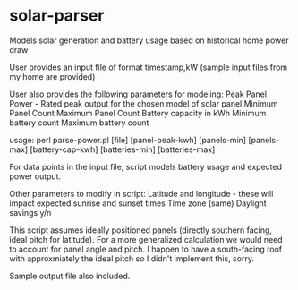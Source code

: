 # solar-parser
Models solar generation and battery usage based on historical home power draw


User provides an input file of format 
timestamp,kW 
(sample input files from my home are provided)

User also provides the following parameters for modeling: 
Peak Panel Power - Rated peak output for the chosen model of solar panel 
Minimum Panel Count 
Maximum Panel Count 
Battery capacity in kWh 
Minimum battery count 
Maximum battery count

usage: perl parse-power.pl [file] [panel-peak-kwh] [panels-min] [panels-max] [battery-cap-kwh] [batteries-min] [batteries-max]

For data points in the input file, script models battery usage and expected power output.

Other parameters to modify in script:
Latitude and longitude - these will impact expected sunrise and sunset times
Time zone (same)
Daylight savings y/n

This script assumes ideally positioned panels (directly southern facing, ideal pitch for latitude). For a more generalized calculation we would need to account for panel angle and pitch. I happen to have a south-facing roof with approxmiately the ideal pitch so I didn't implement this, sorry.

Sample output file also included.
